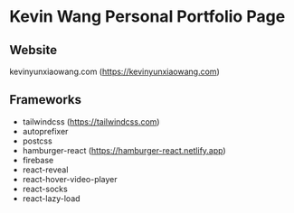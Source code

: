 # Kevin Wang Personal Portfolio Page

## Website 
kevinyunxiaowang.com (https://kevinyunxiaowang.com)

## Frameworks
- tailwindcss (https://tailwindcss.com)
- autoprefixer
- postcss
- hamburger-react (https://hamburger-react.netlify.app)
- firebase
- react-reveal
- react-hover-video-player
- react-socks
- react-lazy-load
